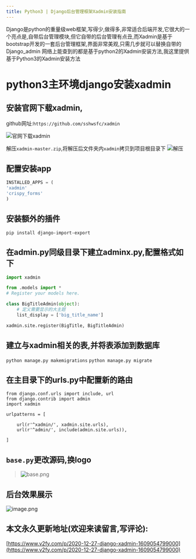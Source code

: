 ```yaml
---
title: Python3 | Django后台管理框架Xadmin安装指南
---
```






Django是python的重量级web框架,写得少,做得多,非常适合后端开发,它很大的一个亮点是,自带后台管理模块,但它自带的后台管理有点丑,而Xadmin是基于bootstrap开发的一套后台管理框架,界面非常美观,只需几步就可以替换自带的Django_admin
网络上能查到的都是基于python2的Xadmin安装方法,我这里提供基于Python3的Xadmin安装方法



# python3主环境django安装xadmin
## 安装官网下载xadmin,

github网址:`https://github.com/sshwsfc/xadmin`

![官网下载xadmin](https://www.v2fy.com/asset/0i/jikemiji/jikemiji-md/2020-12-27-django-xadmin-1609054799000.assets/1240-20201227154037564.png)

解压`xadmin-master.zip`,将解压后文件夹内`xadmin`拷贝到项目根目录下
![解压](https://www.v2fy.com/asset/0i/jikemiji/jikemiji-md/2020-12-27-django-xadmin-1609054799000.assets/1240-20201227154037557.png)



## 配置安装app

```python
INSTALLED_APPS = (
'xadmin'
'crispy_forms'
)
```

## 安装额外的插件

`pip install django-import-export`

## 在admin.py同级目录下建立adminx.py,配置格式如下
```python
import xadmin

from .models import *
# Register your models here.

class BigTitleAdmin(object):
    # 定义需要显示的大主题
    list_display = ['big_title_name']

xadmin.site.register(BigTitle, BigTitleAdmin)
```

## 建立与xadmin相关的表,并将表添加到数据库

`python manage.py makemigrations`
`python manage.py migrate`

## 在主目录下的urls.py中配置新的路由

```
from django.conf.urls import include, url
from django.contrib import admin
import xadmin

urlpatterns = [

    url(r'^xadmin/', xadmin.site.urls),
    url(r'^admin/', include(admin.site.urls)),

]
```

## `base.py`更改源码,换logo

> ![base.png](https://www.v2fy.com/asset/0i/jikemiji/jikemiji-md/2020-12-27-django-xadmin-1609054799000.assets/1240-20201227154037382.png)

## 后台效果展示

![image.png](https://www.v2fy.com/asset/0i/jikemiji/jikemiji-md/2020-12-27-django-xadmin-1609054799000.assets/1240-20201227154037391.png)





## 本文永久更新地址(欢迎来读留言,写评论):

[https://www.v2fy.com/p/2020-12-27-django-xadmin-1609054799000](https://www.v2fy.com/p/2020-12-27-django-xadmin-1609054799000)

